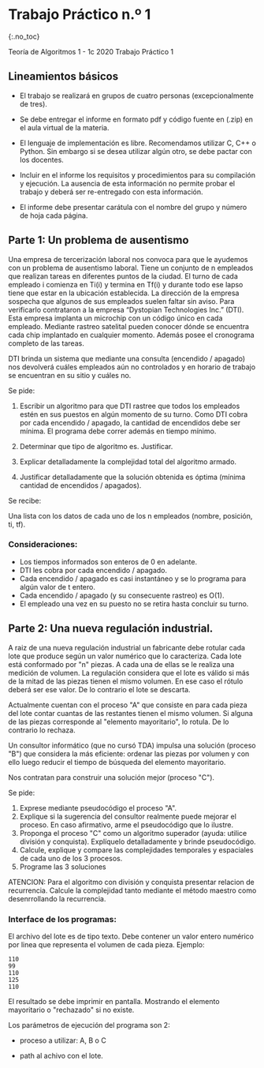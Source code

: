 Trabajo Práctico n.º 1
======================
{:.no_toc}

Teoría de Algoritmos 1 - 1c 2020
Trabajo Práctico 1

## Lineamientos básicos

- El trabajo se realizará en grupos de cuatro personas (excepcionalmente de tres).

- Se debe entregar el informe en formato pdf y código fuente en (.zip) en el aula virtual de la materia.

- El lenguaje de implementación es libre. Recomendamos utilizar C, C++ o Python. Sin embargo si se desea utilizar algún otro, se debe pactar con los docentes.

- Incluir en el informe los requisitos y procedimientos para su compilación y ejecución. La ausencia de esta información no permite probar el trabajo y deberá ser re-entregado con esta información.

- El informe debe presentar carátula con el nombre del grupo y número de hoja cada página.

## Parte 1: Un problema de ausentismo

Una empresa de tercerización laboral nos convoca para que le ayudemos con un problema de ausentismo laboral. Tiene un conjunto de n empleados que realizan tareas en diferentes puntos de la ciudad. El turno de cada empleado i comienza en Ti(i) y termina en Tf(i) y durante todo ese lapso tiene que estar en la ubicación establecida.
La dirección de la empresa sospecha que algunos de sus empleados suelen faltar sin aviso. Para verificarlo contrataron a la empresa “Dystopian Technologies Inc.” (DTI). Esta empresa implanta un microchip con un código único en cada empleado. Mediante rastreo satelital pueden conocer dónde se encuentra cada chip implantado en cualquier momento. Además posee el cronograma completo de las tareas.

DTI brinda un sistema que mediante una consulta (encendido / apagado) nos devolverá cuáles empleados aún no controlados y en horario de trabajo se encuentran en su sitio y cuáles no.
 
Se pide:

1. Escribir un algoritmo para que DTI rastree que todos los empleados estén en sus puestos en algún momento de su turno. Como DTI cobra por cada encendido / apagado, la cantidad de encendidos debe ser mínima. El programa debe correr además en tiempo mínimo.

1. Determinar que tipo de algoritmo es. Justificar.

1. Explicar detalladamente la complejidad total del algoritmo armado.

1. Justificar detalladamente que la solución obtenida es óptima (mínima cantidad de encendidos / apagados).

Se recibe:

Una lista con los datos de cada uno de los n empleados (nombre, posición, ti, tf).

### Consideraciones:

* Los tiempos informados son enteros de 0 en adelante.
* DTI les cobra por cada encendido / apagado.
* Cada encendido / apagado es casi instantáneo y se lo programa para algún valor de t entero.
* Cada encendido / apagado (y su consecuente rastreo) es O(1).
* El empleado una vez en su puesto no se retira hasta concluir su turno.


## Parte 2: Una nueva regulación industrial.

A raiz de una nueva regulación industrial un fabricante debe rotular cada lote que produce según un valor numérico que lo caracteriza. Cada lote está conformado por "n" piezas. A cada una de ellas se le realiza una medición de volumen.
La regulación considera que el lote es válido si más de la mitad de las piezas tienen el mismo volumen. En ese caso el rótulo deberá ser ese valor. De lo contrario el lote se descarta.

Actualmente cuentan con el proceso "A" que consiste en para cada pieza del lote contar cuantas de las restantes tienen el mismo volumen. Si alguna de las piezas corresponde al "elemento mayoritario", lo rotula. De lo contrario lo rechaza.

Un consultor informático (que no cursó TDA) impulsa una solución (proceso "B") que considera la más eficiente: ordenar las piezas por volumen y con ello luego reducir el tiempo de búsqueda del elemento mayoritario.

Nos contratan para construir una solución mejor (proceso "C"). 

Se pide:

1. Exprese mediante pseudocódigo el proceso "A". 
1. Explique si la sugerencia del consultor realmente puede mejorar el proceso. En caso afirmativo, arme el pseudocódigo que lo ilustre.
1. Proponga el proceso "C" como un algoritmo superador (ayuda: utilice división y conquista). Explíquelo detalladamente y brinde pseudocódigo.
1. Calcule, explique y compare las complejidades temporales y espaciales de cada uno de los 3 procesos.
1. Programe las 3 soluciones

ATENCION: Para el algoritmo con división y conquista presentar relacion de recurrencia. Calcule la complejidad tanto mediante el método maestro como desenrrollando la recurrencia.

### Interface de los programas:

El archivo del lote es de tipo texto. Debe contener un valor entero numérico por linea que representa el volumen de cada pieza.
Ejemplo:

	110
	99
	110
	125
	110

El resultado se debe imprimir en pantalla. Mostrando el elemento mayoritario o "rechazado" si no existe.

Los parámetros de ejecución del programa son 2:

* proceso a utilizar: A, B o C

* path al achivo con el lote.
